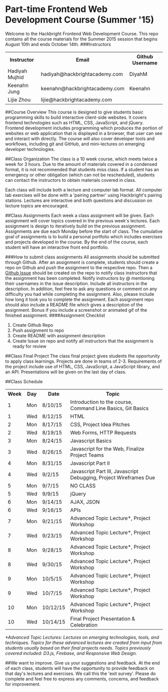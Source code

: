 # Part-time Frontend Web Development Course (Summer '15)
Welcome to the Hackbright Frontend Web Development Course. This repo contains all the course materials for the Summer 2015 session that begins August 10th and ends October 14th.
###Instructors
<table>
	<tr>
		<th>Instructor</th>
		<th>Email</th>
		<th>Github Username</th>
	</tr>
	<tr>
		<td>Hadiyah Mujhid</td>
		<td>hadiyah@hackbrightacademy.com</td>
		<td>DiyahM</td>
	</tr>
	<tr>
		<td>Keenahn Jung</td>
		<td>keenahn@hackbrightacademy.com</td>
		<td>Keenahn</td>
	</tr>
	<tr>
		<td>Lijie Zhou</td>
		<td>lijie@hackbrightacademy.com</td>
		<td></td>
	</tr>
</table>

##Course Overview
This course is designed to give students basic programming skills to build interactive client-side websites. It covers frontend technologies such as HTML, CSS, JavaScript, and jQuery. Frontend development includes programming which produces the portion of websites or web application that is displayed in a browser, that user can see and interact with directly. The course will also cover developer tools and workflows, including git and GitHub, and mini-lectures on emerging developer technologies.

##Class Organization
The class is a 10 week course, which meets twice a week for 3 hours. Due to the amount of materials covered in a condensed format, it is not recommended that students miss class. If a student has an emergency or other obligation (which can not be rescheduled), students can contact the instructors to obtain materials covered in class.

Each class will include both a lecture and computer lab format. All computer lab exercises will be done with a 'pairing partner' using Hackbright's pairing stations. Lectures are interactive and both questions and discussion on lecture topics are encouraged.  

##Class Assignments
Each week a class assignment will be given. Each assignment will cover topics covered in the previous week's lectures. Each assignment is design to iteratively build on the previous assignment. Assignments are due each Monday before the start of class. The cumulative goal of assignments is to build a personal portfolio which includes exercises and projects developed in the course. By the end of the course, each student will have an interactive front end portfolio.

###How to submit class assignments
All assignments should be submitted through Github. After an assignment is complete, students should create a repo on Github and push the assignment to the respective repo. Then a [Github Issue](https://guides.github.com/features/issues/) should be created on the repo to notify class instructors that the assignment has been completed. Notify instructors by @ mentioning their usernames in the issue description. Include all instructors in the description. In addition, feel free to ask any questions or comment on any difficulty you had while completing the assignment. Also, please include how long it took you to complete the assignment. Each assignment repo should also include a README file which gives a description of the assignment. Bonus if you include a screenshot or animated gif of the finished assignment.
####Assignment Checklist
1. Create Github Repo
2. Push assignment to repo
3. Create README with assignment description
4. Create Issue on repo and notify all instructors that the assignment is ready for review

##Class Final Project
The class final project gives students the opportunity to apply class learnings. Projects are done in teams of 2-3. Requirements of the project include use of HTML, CSS, JavaScript, a JavaScript library, and an API. Presentations will be given on the last day of class. 

##Class Schedule
<table>
	<tr>
		<th>Week</th>
		<th>Day</th>
		<th>Date</th>
		<th>Topic<th>
	</tr>
	<tr>
		<td>1</td>
		<td>Mon</td>
		<td>8/10/15</td>
		<td>Introduction to the course, Command Line Basics, Git Basics</td>
	</tr>
	<tr>
		<td>1</td>
		<td>Wed</td>
		<td>8/12/15</td>
		<td>HTML</td>
	</tr>
	<tr>
		<td>2</td>
		<td>Mon</td>
		<td>8/17/15</td>
		<td>CSS, Project Idea Pitches</td>
	</tr>
	<tr>
		<td>2</td>
		<td>Wed</td>
		<td>8/19/15</td>
		<td>Web Forms, HTTP Requests</td>
	</tr>
	<tr>
		<td>3</td>
		<td>Mon</td>
		<td>8/24/15</td>
		<td>Javascript Basics</td>
	</tr>
	<tr>
		<td>3</td>
		<td>Wed</td>
		<td>8/26/15</td>
		<td>Javascript for the Web, Finalize Project Teams</td>
	</tr>
	<tr>
		<td>4</td>
		<td>Mon</td>
		<td>8/31/15</td>
		<td>Javascript Part II</td>
	</tr>
	<tr>
		<td>4</td>
		<td>Wed</td>
		<td>9/2/15</td>
		<td>Javascript Part III, Javascript Debugging, Project Wireframes Due</td>
	</tr>
	<tr>
		<td>5</td>
		<td>Mon</td>
		<td>9/7/15</td>
		<td>NO CLASS</td>
	</tr>
	<tr>
		<td>5</td>
		<td>Wed</td>
		<td>9/9/15</td>
		<td>jQuery</td>
	</tr>
	<tr>
		<td>6</td>
		<td>Mon</td>
		<td>9/14/15</td>
		<td>AJAX, JSON</td>
	</tr>
	<tr>
		<td>6</td>
		<td>Wed</td>
		<td>9/16/15</td>
		<td>APIs</td>
	</tr>
	<tr>
		<td>7</td>
		<td>Mon</td>
		<td>9/21/15</td>
		<td>Advanced Topic Lecture*, Project Workshop</td>
	</tr>
	<tr>
		<td>7</td>
		<td>Wed</td>
		<td>9/23/15</td>
		<td>Advanced Topic Lecture*, Project Workshop</td>
	</tr>
	<tr>
		<td>8</td>
		<td>Mon</td>
		<td>9/28/15</td>
		<td>Advanced Topic Lecture*, Project Workshop</td>
	</tr>
	<tr>
		<td>8</td>
		<td>Wed</td>
		<td>9/30/15</td>
		<td>Advanced Topic Lecture*, Project Workshop</td>
	</tr>
	<tr>
		<td>9</td>
		<td>Mon</td>
		<td>10/5/15</td>
		<td>Advanced Topic Lecture*, Project Workshop</td>
	</tr>
	<tr>
		<td>9</td>
		<td>Wed</td>
		<td>10/7/15</td>
		<td>Advanced Topic Lecture*, Project Workshop</td>
	</tr>
	<tr>
		<td>10</td>
		<td>Mon</td>
		<td>10/12/15</td>
		<td>Advanced Topic Lecture*, Project Workshop</td>
	</tr>
	<tr>
		<td>10</td>
		<td>Wed</td>
		<td>10/14/15</td>
		<td>Final Project Presentation & Celebration</td>
	</tr>
</table>
<i>*Advanced Topic Lectures: Lectures on emerging technologies, tools, and techniques. Topics for these advanced lectures are created from input from students usually based on their final projects needs. Topics previously covered included: D3.js, Firebase, and Responsive Web Design.</i>

##We want to improve. Give us your suggestions and feedback.
At the end of each class, students will have the opportunity to provide feedback on that day's lectures and exercises. We call this the 'exit survey'. Please do complete and feel free to express any comments, concerns, and feedback for improvement.
	
			  


